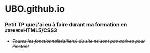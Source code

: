 # UBO.github.io
### Petit TP que j'ai eu à faire durant ma formation en **`#0969DA`HTML5/CSS3**
+ _~~Toutes les fonctionnalités(liens) du site ne sont pas actives pour l'instant~~_
